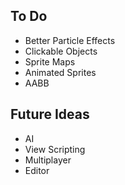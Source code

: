 To Do
------------------------
* Better Particle Effects
* Clickable Objects
* Sprite Maps
* Animated Sprites
* AABB

Future Ideas
-----------------------
* AI
* View Scripting
* Multiplayer
* Editor